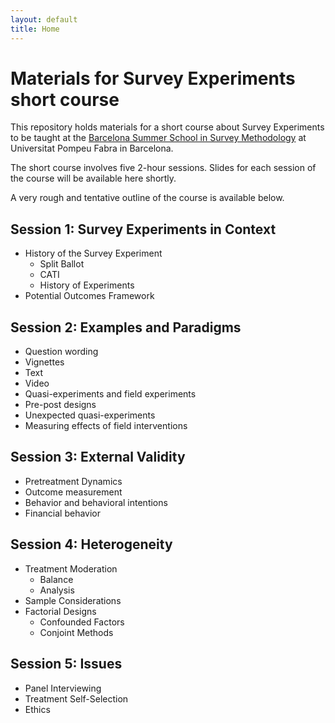 ```yaml
---
layout: default
title: Home
---
```


# Materials for Survey Experiments short course #

This repository holds materials for a short course about Survey Experiments to be taught at the [Barcelona Summer School in Survey Methodology](http://www.upf.edu/survey/Summer/) at Universitat Pompeu Fabra in Barcelona.

The short course involves five 2-hour sessions. Slides for each session of the course will be available here shortly. 

A very rough and tentative outline of the course is available below.

## Session 1: Survey Experiments in Context ##

 - History of the Survey Experiment
   - Split Ballot
   - CATI
   - History of Experiments
 - Potential Outcomes Framework

## Session 2: Examples and Paradigms ##

 - Question wording
 - Vignettes
  - Text
  - Video
 - Quasi-experiments and field experiments
  - Pre-post designs
  - Unexpected quasi-experiments
  - Measuring effects of field interventions

## Session 3: External Validity ##

 - Pretreatment Dynamics
 - Outcome measurement
  - Behavior and behavioral intentions
  - Financial behavior
 
## Session 4: Heterogeneity ##

 - Treatment Moderation
   - Balance
   - Analysis
 - Sample Considerations
 - Factorial Designs
   - Confounded Factors
   - Conjoint Methods

## Session 5: Issues ##

 - Panel Interviewing
 - Treatment Self-Selection
 - Ethics

